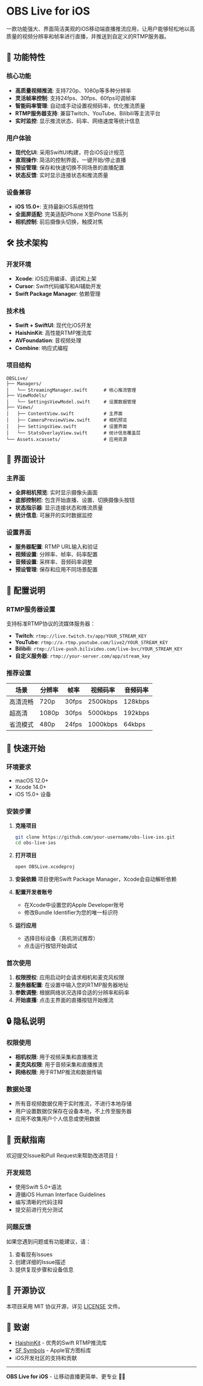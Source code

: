 # OBS Live for iOS

一款功能强大、界面简洁美观的iOS移动端直播推流应用，让用户能够轻松地以高质量的视频分辨率和帧率进行直播，并推送到自定义的RTMP服务器。

## 🚀 功能特性

### 核心功能
- **高质量视频推流**: 支持720p、1080p等多种分辨率
- **灵活帧率控制**: 支持24fps、30fps、60fps可调帧率
- **智能码率管理**: 自动或手动设置视频码率，优化推流质量
- **RTMP服务器支持**: 兼容Twitch、YouTube、Bilibili等主流平台
- **实时监控**: 显示推流状态、码率、网络速度等统计信息

### 用户体验
- **现代化UI**: 采用SwiftUI构建，符合iOS设计规范
- **直观操作**: 简洁的控制界面，一键开始/停止直播
- **预设管理**: 保存和快速切换不同场景的直播配置
- **状态反馈**: 实时显示连接状态和推流质量

### 设备兼容
- **iOS 15.0+**: 支持最新iOS系统特性
- **全面屏适配**: 完美适配iPhone X至iPhone 15系列
- **相机控制**: 前后摄像头切换，触摸对焦

## 🛠 技术架构

### 开发环境
- **Xcode**: iOS应用编译、调试和上架
- **Cursor**: Swift代码编写和AI辅助开发
- **Swift Package Manager**: 依赖管理

### 技术栈
- **Swift + SwiftUI**: 现代化iOS开发
- **HaishinKit**: 高性能RTMP推流库
- **AVFoundation**: 音视频处理
- **Combine**: 响应式编程

### 项目结构
```
OBSLive/
├── Managers/
│   └── StreamingManager.swift      # 核心推流管理
├── ViewModels/
│   └── SettingsViewModel.swift     # 设置数据管理
├── Views/
│   ├── ContentView.swift           # 主界面
│   ├── CameraPreviewView.swift     # 相机预览
│   ├── SettingsView.swift          # 设置界面
│   └── StatsOverlayView.swift      # 统计信息覆盖层
└── Assets.xcassets/                # 应用资源
```

## 📱 界面设计

### 主界面
- **全屏相机预览**: 实时显示摄像头画面
- **底部控制栏**: 包含开始直播、设置、切换摄像头按钮
- **状态指示器**: 显示连接状态和推流质量
- **统计信息**: 可展开的实时数据监控

### 设置界面
- **服务器配置**: RTMP URL输入和验证
- **视频设置**: 分辨率、帧率、码率配置
- **音频设置**: 采样率、音频码率调整
- **预设管理**: 保存和应用不同场景配置

## 🔧 配置说明

### RTMP服务器设置
支持标准RTMP协议的流媒体服务器：
- **Twitch**: `rtmp://live.twitch.tv/app/YOUR_STREAM_KEY`
- **YouTube**: `rtmp://a.rtmp.youtube.com/live2/YOUR_STREAM_KEY`
- **Bilibili**: `rtmp://live-push.bilivideo.com/live-bvc/YOUR_STREAM_KEY`
- **自定义服务器**: `rtmp://your-server.com/app/stream_key`

### 推荐设置
| 场景 | 分辨率 | 帧率 | 视频码率 | 音频码率 |
|------|--------|------|----------|----------|
| 高清流畅 | 720p | 30fps | 2500kbps | 128kbps |
| 超高清 | 1080p | 30fps | 5000kbps | 192kbps |
| 省流模式 | 480p | 24fps | 1000kbps | 64kbps |

## 🚀 快速开始

### 环境要求
- macOS 12.0+
- Xcode 14.0+
- iOS 15.0+ 设备

### 安装步骤
1. **克隆项目**
   ```bash
   git clone https://github.com/your-username/obs-live-ios.git
   cd obs-live-ios
   ```

2. **打开项目**
   ```bash
   open OBSLive.xcodeproj
   ```

3. **安装依赖**
   项目使用Swift Package Manager，Xcode会自动解析依赖

4. **配置开发者账号**
   - 在Xcode中设置您的Apple Developer账号
   - 修改Bundle Identifier为您的唯一标识符

5. **运行应用**
   - 选择目标设备（真机测试推荐）
   - 点击运行按钮开始调试

### 首次使用
1. **权限授权**: 应用启动时会请求相机和麦克风权限
2. **服务器配置**: 在设置中输入您的RTMP服务器地址
3. **参数调整**: 根据网络状况选择合适的分辨率和码率
4. **开始直播**: 点击主界面的直播按钮开始推流

## 🔒 隐私说明

### 权限使用
- **相机权限**: 用于视频采集和直播推流
- **麦克风权限**: 用于音频采集和直播推流
- **网络权限**: 用于RTMP推流和数据传输

### 数据处理
- 所有音视频数据仅用于实时推流，不进行本地存储
- 用户设置数据仅保存在设备本地，不上传至服务器
- 应用不收集用户个人信息或使用数据

## 🤝 贡献指南

欢迎提交Issue和Pull Request来帮助改进项目！

### 开发规范
- 使用Swift 5.0+语法
- 遵循iOS Human Interface Guidelines
- 编写清晰的代码注释
- 提交前进行充分测试

### 问题反馈
如果您遇到问题或有功能建议，请：
1. 查看现有Issues
2. 创建详细的Issue描述
3. 提供复现步骤和设备信息

## 📄 开源协议

本项目采用 MIT 协议开源，详见 [LICENSE](LICENSE) 文件。

## 🙏 致谢

- [HaishinKit](https://github.com/shogo4405/HaishinKit.swift) - 优秀的Swift RTMP推流库
- [SF Symbols](https://developer.apple.com/sf-symbols/) - Apple官方图标库
- iOS开发社区的支持和贡献

---

**OBS Live for iOS** - 让移动直播更简单、更专业 🎥✨